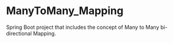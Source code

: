 # ManyToMany_Mapping
Spring Boot project that includes the concept of Many to Many bi-directional Mapping.
